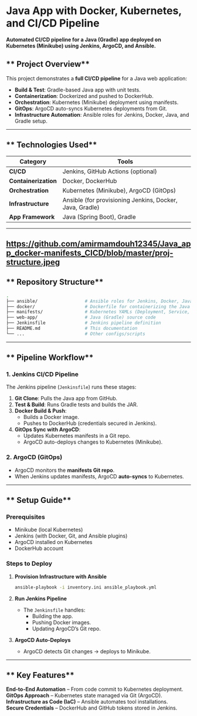  

# **Java App with Docker, Kubernetes, and CI/CD Pipeline**  
 **Automated CI/CD pipeline for a Java (Gradle) app deployed on Kubernetes (Minikube) using Jenkins, ArgoCD, and Ansible.**  

## ** Project Overview**  
This project demonstrates a **full CI/CD pipeline** for a Java web application:  
- **Build & Test**: Gradle-based Java app with unit tests.  
- **Containerization**: Dockerized and pushed to DockerHub.  
- **Orchestration**: Kubernetes (Minikube) deployment using manifests.  
- **GitOps**: ArgoCD auto-syncs Kubernetes deployments from Git.  
- **Infrastructure Automation**: Ansible roles for Jenkins, Docker, Java, and Gradle setup.  

---

## ** Technologies Used**  
| **Category**       | **Tools**                                                                 |
|--------------------|--------------------------------------------------------------------------|
| **CI/CD**          | Jenkins, GitHub Actions (optional)                                       |
| **Containerization** | Docker, DockerHub                                                       |
| **Orchestration**  | Kubernetes (Minikube), ArgoCD (GitOps)                                  |
| **Infrastructure** | Ansible (for provisioning Jenkins, Docker, Java, Gradle)                |
| **App Framework**  | Java (Spring Boot), Gradle                                              |

---
https://github.com/amirmamdouh12345/Java_app_docker-manifests_CICD/blob/master/proj-structure.jpeg
---

## ** Repository Structure**  
```bash
.
├── ansible/                  # Ansible roles for Jenkins, Docker, Java, etc.
├── docker/                   # Dockerfile for containerizing the Java app
├── manifests/                # Kubernetes YAMLs (Deployment, Service, Ingress)
├── web-app/                  # Java (Gradle) source code
├── Jenkinsfile               # Jenkins pipeline definition
├── README.md                 # This documentation
└── ...                       # Other configs/scripts
```

---

## ** Pipeline Workflow**  
### **1. Jenkins CI/CD Pipeline**  
The Jenkins pipeline (`Jenkinsfile`) runs these stages:  
1. **Git Clone**: Pulls the Java app from GitHub.  
2. **Test & Build**: Runs Gradle tests and builds the JAR.  
3. **Docker Build & Push**:  
   - Builds a Docker image.  
   - Pushes to DockerHub (credentials secured in Jenkins).  
4. **GitOps Sync with ArgoCD**:  
   - Updates Kubernetes manifests in a Git repo.  
   - ArgoCD auto-deploys changes to Kubernetes (Minikube).  

### **2. ArgoCD (GitOps)**  
- ArgoCD monitors the **manifests Git repo**.  
- When Jenkins updates manifests, ArgoCD **auto-syncs** to Kubernetes.  

---

## ** Setup Guide**  
### **Prerequisites**  
- Minikube (local Kubernetes)  
- Jenkins (with Docker, Git, and Ansible plugins)  
- ArgoCD installed on Kubernetes  
- DockerHub account  

### **Steps to Deploy**  
1. **Provision Infrastructure with Ansible**  
   ```bash
   ansible-playbook -i inventory.ini ansible_playbook.yml
   ```
2. **Run Jenkins Pipeline**  
   - The `Jenkinsfile` handles:  
     - Building the app.  
     - Pushing Docker images.  
     - Updating ArgoCD’s Git repo.  

3. **ArgoCD Auto-Deploys**  
   - ArgoCD detects Git changes → deploys to Minikube.  

---

## ** Key Features**  
 **End-to-End Automation** – From code commit to Kubernetes deployment.  
 **GitOps Approach** – Kubernetes state managed via Git (ArgoCD).  
 **Infrastructure as Code (IaC)** – Ansible automates tool installations.  
 **Secure Credentials** – DockerHub and GitHub tokens stored in Jenkins.  

